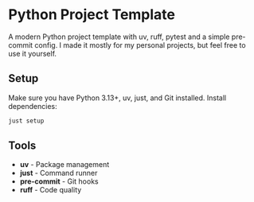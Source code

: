 # Python Project Template

A modern Python project template with uv, ruff, pytest and a simple pre-commit config.
I made it mostly for my personal projects, but feel free to use it yourself.

## Setup

Make sure you have Python 3.13+, uv, just, and Git installed.
Install dependencies:
```bash
just setup
```

## Tools

- **uv** - Package management
- **just** - Command runner
- **pre-commit** - Git hooks
- **ruff** - Code quality



